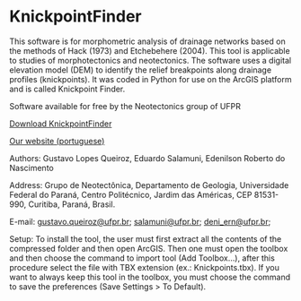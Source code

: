 KnickpointFinder
================

This software is for morphometric analysis of drainage networks based on the methods of Hack (1973) and Etchebehere (2004). This tool is applicable to studies of morphotectonics and neotectonics. The software uses a digital elevation model (DEM) to identify the relief breakpoints along drainage profiles (knickpoints). It was coded in Python for use on the ArcGIS platform and is called Knickpoint Finder.

Software available for free by the Neotectonics group of UFPR

[Download KnickpointFinder](http://www.neotectonica.ufpr.br/2013/index.php/aplicativos/doc_download/87-knickpointfinder)

[Our website (portuguese)](http://www.neotectonica.ufpr.br)

Authors: Gustavo Lopes Queiroz, Eduardo Salamuni, Edenilson Roberto do Nascimento

Address: Grupo de Neotectônica, Departamento de Geologia, Universidade Federal do Paraná, Centro Politécnico, Jardim das Américas, CEP 81531-990, Curitiba, Paraná, Brasil. 

E-mail: gustavo.queiroz@ufpr.br; salamuni@ufpr.br; deni_ern@ufpr.br;

Setup:
To install the tool, the user must first extract all the contents of the compressed folder and then open ArcGIS. Then one must open the toolbox and then choose the command to import tool (Add Toolbox…), after this procedure select the file with TBX extension (ex.: Knickpoints.tbx). If you want to always keep this tool in the toolbox, you must choose the command to save the preferences (Save Settings > To Default).
